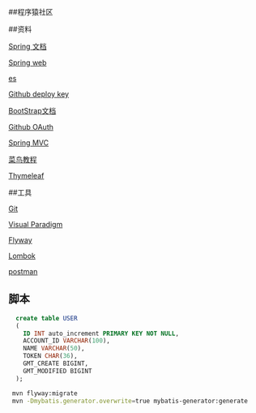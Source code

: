 ##程序猿社区

##资料

[Spring 文档](https://spring.io/guides)

[Spring web](https://spring.io/guides/gs/serving-web-content/)

[es](https://elasticsearch.cn/)

[Github deploy key](https://help.github.com/en/github/authenticating-to-github/generating-a-new-ssh-key-and-adding-it-to-the-ssh-agent)

[BootStrap文档](https://v3.bootcss.com/getting-started/)

[Github OAuth](https://developer.github.com/apps/building-oauth-apps/creating-an-oauth-app/)

[Spring MVC](https://docs.spring.io/spring/docs/5.0.3.RELEASE/spring-framework-reference/web.html#mvc-handlermapping-interceptor) 

[菜鸟教程](https://www.runoob.com)

[Thymeleaf](https://www.thymeleaf.org/doc/tutorials/3.0/usingthymeleaf.html)

##工具

[Git](https://git-scm.com/)

[Visual Paradigm](https://www.visual-paradigm.com)

[Flyway](https://flywaydb.org/getstarted/firststeps/maven)

[Lombok](https://projectlombok.org)

[postman](https://chrome.google.com/webstore/detail/tabbed-postman-rest-clien/coohjcphdfgbiolnekdpbcijmhambjff)

## 脚本

```sql
  create table USER
  (
  	ID INT auto_increment PRIMARY KEY NOT NULL,
  	ACCOUNT_ID VARCHAR(100),
  	NAME VARCHAR(50),
  	TOKEN CHAR(36),
  	GMT_CREATE BIGINT,
  	GMT_MODIFIED BIGINT
  );
``` 
```bash
 mvn flyway:migrate
 mvn -Dmybatis.generator.overwrite=true mybatis-generator:generate
```